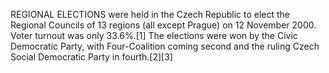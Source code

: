 REGIONAL ELECTIONS were held in the Czech Republic to elect the Regional Councils of 13 regions (all except Prague) on 12 November 2000. Voter turnout was only 33.6%.[1] The elections were won by the Civic Democratic Party, with Four-Coalition coming second and the ruling Czech Social Democratic Party in fourth.[2][3]
